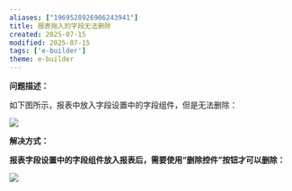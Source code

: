 ```yaml
---
aliases: ["1969528926906243941"]
title: 报表拖入的字段无法删除
created: 2025-07-15
modified: 2025-07-15
tags: ['e-builder']
theme: e-builder
---
```


**问题描述：**

如下图所示，报表中放入字段设置中的字段组件，但是无法删除：

![](de8c40a5515939d8021d49b0b82dec47.jpg)

**解决方式：**

**报表字段设置中的字段组件放入报表后，需要使用“删除控件”按钮才可以删除：**

![](5898179efd367dd624b69ae777ae7d73.jpg)